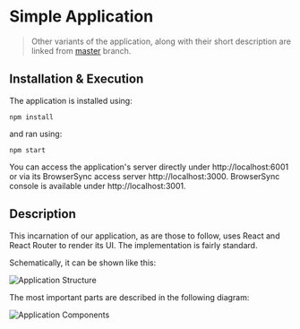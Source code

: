 # Simple Application

> Other variants of the application, along with their short description are linked from
> [master](https://github.com/zen-js-code/react-universal-web-apps/tree/) branch.

## Installation & Execution

The application is installed using:

```
npm install
```

and ran using:

```
npm start
```

You can access the application's server directly under http://localhost:6001 or via its BrowserSync access server http://localhost:3000. BrowserSync console is available under http://localhost:3001.

## Description

This incarnation of our application, as are those to follow, uses React and React Router to render its UI. The implementation is fairly standard.

Schematically, it can be shown like this:

![Application Structure](https://raw.githubusercontent.com/zen-js-code/react-universal-web-apps/simple/app-structure.svg)

The most important parts are described in the following diagram:

![Application Components](https://raw.githubusercontent.com/zen-js-code/react-universal-web-apps/simple/simple-app-structure.svg)